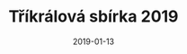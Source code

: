 ---
title: Tříkrálová sbírka 2019
layout: gallery
type: gallery
date: 2019-01-13
imgseries: 2019
gallery: trikralova-sbirka-2019
titimg: /imgs/gallery/trikralova-sbirka-2019/title.JPG
---